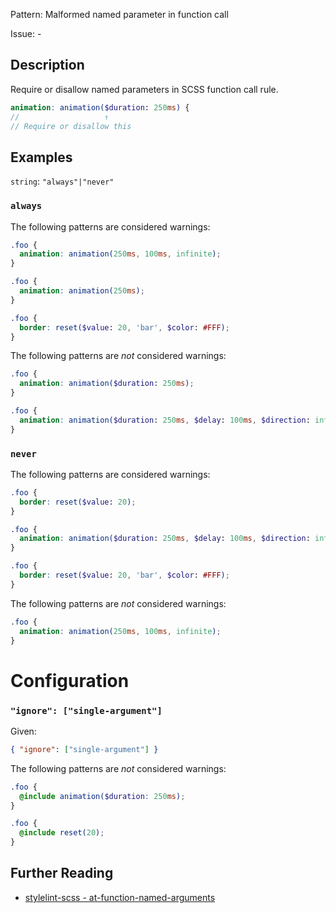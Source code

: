 Pattern: Malformed named parameter in function call

Issue: -

## Description

Require or disallow named parameters in SCSS function call rule.

```scss
animation: animation($duration: 250ms) {
//                   ↑
// Require or disallow this
```

## Examples

`string`: `"always"|"never"`

### `always`

The following patterns are considered warnings:

```scss
.foo {
  animation: animation(250ms, 100ms, infinite);
} 
```

```scss
.foo {
  animation: animation(250ms);
} 
```

```scss
.foo {
  border: reset($value: 20, 'bar', $color: #FFF);
}
```

The following patterns are *not* considered warnings:

```scss
.foo {
  animation: animation($duration: 250ms);
}
```

```scss
.foo {
  animation: animation($duration: 250ms, $delay: 100ms, $direction: infinite);
}
```

### `never`

The following patterns are considered warnings:

```scss
.foo {
  border: reset($value: 20);
}
```

```scss
.foo {
  animation: animation($duration: 250ms, $delay: 100ms, $direction: infinite);
}
```

```scss
.foo {
  border: reset($value: 20, 'bar', $color: #FFF);
}
```

The following patterns are *not* considered warnings:

```scss
.foo {
  animation: animation(250ms, 100ms, infinite);
} 
```

# Configuration

### `"ignore": ["single-argument"]`

Given:
```json
{ "ignore": ["single-argument"] }
```

The following patterns are *not* considered warnings:

```scss
.foo {
  @include animation($duration: 250ms);
}
```

```scss
.foo {
  @include reset(20);
}
```

## Further Reading

* [stylelint-scss - at-function-named-arguments](https://github.com/kristerkari/stylelint-scss/blob/master/src/rules/at-function-named-arguments/README.md)
